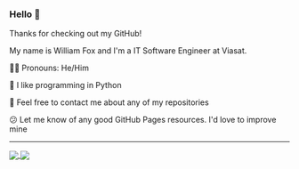 ### Hello 👋

Thanks for checking out my GitHub!

My name is William Fox and I'm a IT Software Engineer at Viasat. 

🧗‍♂️ Pronouns: He/Him

🐍 I like programming in Python

📧 Feel free to contact me about any of my repositories

😕 Let me know of any good GitHub Pages resources. I'd love to improve mine

<!--
**ruberVulpes/rubervulpes** is a ✨ _special_ ✨ repository because its `README.md` (this file) appears on your GitHub profile.

Here are some ideas to get you started:

- 🔭 I’m currently working on ...
- 🌱 I’m currently learning ...
- 👯 I’m looking to collaborate on ...
- 🤔 I’m looking for help with ...
- 💬 Ask me about ...
- 📫 How to reach me: ...
- 😄 Pronouns: ...
- ⚡ Fun fact: ...
-->


---

<a href="https://github.com/anuraghazra/github-readme-stats">
  <img align="center" src="https://github-readme-stats.vercel.app/api?username=rubervulpes&count_private=true&theme=dark&show_icons=true" />
</a>
<a href="https://github.com/anuraghazra/github-readme-stats">
  <img align="center" src="https://github-readme-stats.vercel.app/api/top-langs/?username=rubervulpes&langs_count=5&theme=dark&layout=compact" />
</a>
